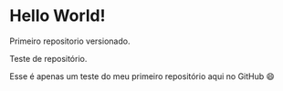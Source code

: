 # Hello World!
 Primeiro repositorio versionado.

 Teste de repositório.
 
Esse é apenas um teste do meu primeiro repositório aqui no GitHub 	:smile:
